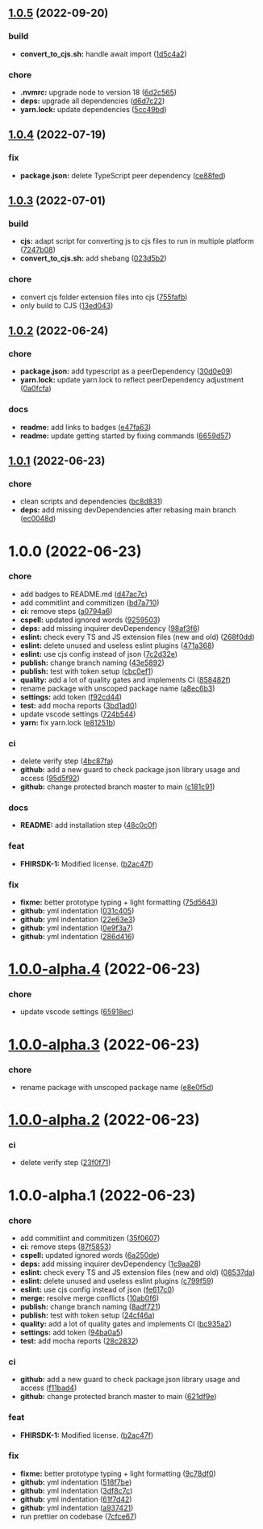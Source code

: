 ## [1.0.5](https://github.com/honestica/typeguard/compare/v1.0.4...v1.0.5) (2022-09-20)


### build

* **convert_to_cjs.sh:** handle await import ([1d5c4a2](https://github.com/honestica/typeguard/commit/1d5c4a2c0d003e41411dadddf0017971adcebb97))


### chore

* **.nvmrc:** upgrade node to version 18 ([6d2c565](https://github.com/honestica/typeguard/commit/6d2c565b3a144b98582a06f44ddf73559fe387d3))
* **deps:** upgrade all dependencies ([d6d7c22](https://github.com/honestica/typeguard/commit/d6d7c226206acdc81c1e5316fb8664b22ebec245))
* **yarn.lock:** update dependencies ([5cc49bd](https://github.com/honestica/typeguard/commit/5cc49bdaaac734f431e72396d79e65cb4d9cccf4))

## [1.0.4](https://github.com/honestica/typeguard/compare/v1.0.3...v1.0.4) (2022-07-19)


### fix

* **package.json:** delete TypeScript peer dependency ([ce88fed](https://github.com/honestica/typeguard/commit/ce88fed8d8d70f3c4487ff1f19341f361e751372))

## [1.0.3](https://github.com/honestica/typeguard/compare/v1.0.2...v1.0.3) (2022-07-01)


### build

* **cjs:** adapt script for converting js to cjs files to run in multiple platform ([7247b08](https://github.com/honestica/typeguard/commit/7247b08a55ffb4db0a2a697c3dd2b3249156c9c0))
* **convert_to_cjs.sh:** add shebang ([023d5b2](https://github.com/honestica/typeguard/commit/023d5b2e9d17452386cf955f7eafc91f654890cb))


### chore

* convert cjs folder extension files into cjs ([755fafb](https://github.com/honestica/typeguard/commit/755fafbae1970b97eec878e1cc734048d67e7076))
* only build to CJS ([13ed043](https://github.com/honestica/typeguard/commit/13ed04374a1ed0c92de687a07b7b9109aacee27e))

## [1.0.2](https://github.com/honestica/typeguard/compare/v1.0.1...v1.0.2) (2022-06-24)


### chore

* **package.json:** add typescript as a peerDependency ([30d0e09](https://github.com/honestica/typeguard/commit/30d0e0971bd6532ace3570c1172255152d87e558))
* **yarn.lock:** update yarn.lock to reflect peerDependency adjustment ([0a0fcfa](https://github.com/honestica/typeguard/commit/0a0fcfa24fe7f06a7cf09c2dea5e5cbd5b4f18bb))


### docs

* **readme:** add links to badges ([e47fa63](https://github.com/honestica/typeguard/commit/e47fa6360e791a0a609baa4e3cfba0cee1fdaff2))
* **readme:** update getting started by fixing commands ([6659d57](https://github.com/honestica/typeguard/commit/6659d572a98bc86fabdfe7940a1b95fb7825da8c))

## [1.0.1](https://github.com/honestica/typeguard/compare/v1.0.0...v1.0.1) (2022-06-23)


### chore

* clean scripts and dependencies ([bc8d831](https://github.com/honestica/typeguard/commit/bc8d831e9f33821d07238621b69c91fd73cd7072))
* **deps:** add missing devDependencies after rebasing main branch ([ec0048d](https://github.com/honestica/typeguard/commit/ec0048d7464963dc754db65a1b3fe381ee75cb4b))

# 1.0.0 (2022-06-23)


### chore

* add badges to README.md ([d47ac7c](https://github.com/honestica/typeguard/commit/d47ac7c513ea94ccb64d9cdc6b095f02295008ca))
* add commitlint and commitizen ([bd7a710](https://github.com/honestica/typeguard/commit/bd7a710a74937950ff9c8362a5722bdfc136bdc1))
* **ci:** remove steps ([a0794a6](https://github.com/honestica/typeguard/commit/a0794a6dc3c2363eb16a6d5647224ab4c1f091b5))
* **cspell:** updated ignored words ([9259503](https://github.com/honestica/typeguard/commit/9259503748df31090a78d091231b5ab2716c50fc))
* **deps:** add missing inquirer devDependency ([98af3f6](https://github.com/honestica/typeguard/commit/98af3f6216c9c70ac759c6a64548f61981a971ee))
* **eslint:** check every TS and JS extension files (new and old) ([268f0dd](https://github.com/honestica/typeguard/commit/268f0ddc1bcda4ac44a9aa11d7122749c78479dd))
* **eslint:** delete unused and useless eslint plugins ([471a368](https://github.com/honestica/typeguard/commit/471a36886b29eeee2987ff2e031141e9071ea02e))
* **eslint:** use cjs config instead of json ([7c2d32e](https://github.com/honestica/typeguard/commit/7c2d32e615f3ce49ecf26491f270ffb4646340e8))
* **publish:** change branch naming ([43e5892](https://github.com/honestica/typeguard/commit/43e589232aaf803a54b2b1f914c099f4ff4690ac))
* **publish:** test with token setup ([cbc0ef1](https://github.com/honestica/typeguard/commit/cbc0ef18a0012cce22ef027b7df9cb961c88978d))
* **quality:** add a lot of quality gates and implements CI ([858482f](https://github.com/honestica/typeguard/commit/858482f0f84d8f5dd528386de53579999ae14c58))
* rename package with unscoped package name ([a8ec6b3](https://github.com/honestica/typeguard/commit/a8ec6b3af30de32f462bec19c8409a33b253a307))
* **settings:** add token ([f92cd44](https://github.com/honestica/typeguard/commit/f92cd4450bcfeb7d8597b06c0b4864678c748cdb))
* **test:** add mocha reports ([3bd1ad0](https://github.com/honestica/typeguard/commit/3bd1ad0458d70356da9c216063069288a3d7969d))
* update vscode settings ([724b544](https://github.com/honestica/typeguard/commit/724b54438c6aa80f53e9deda6beb77b0517d90a0))
* **yarn:** fix yarn.lock ([e81251b](https://github.com/honestica/typeguard/commit/e81251b8502b7fb8b7d6d132fd595ea01f95c048))


### ci

* delete verify step ([4bc87fa](https://github.com/honestica/typeguard/commit/4bc87fae05396e79e3eda1730ec02f20770d2940))
* **github:** add a new guard to check package.json library usage and access ([95d5f92](https://github.com/honestica/typeguard/commit/95d5f92a0777ad86b17214b768465e0c2c935165))
* **github:** change protected branch master to main ([c181c91](https://github.com/honestica/typeguard/commit/c181c91d3baa4f9bad4be2f1f48ba658b54489be))


### docs

* **README:** add installation step ([48c0c0f](https://github.com/honestica/typeguard/commit/48c0c0f72bcd7e88ec48765dd6abdcac09669c22))


### feat

* **FHIRSDK-1:** Modified license. ([b2ac47f](https://github.com/honestica/typeguard/commit/b2ac47fcc286626b7ab9a0df1075546667410fca))


### fix

* **fixme:** better prototype typing + light formatting ([75d5643](https://github.com/honestica/typeguard/commit/75d5643f6812b74e5e7da468e9856eadabff54fa))
* **github:** yml indentation ([031c405](https://github.com/honestica/typeguard/commit/031c4054de53998a74339aa6b63c2124442de1fa))
* **github:** yml indentation ([22e63e3](https://github.com/honestica/typeguard/commit/22e63e368c77b2ae735ee01d736958093a85ab46))
* **github:** yml indentation ([0e9f3a7](https://github.com/honestica/typeguard/commit/0e9f3a7ba1e8f84bdf4b3300f5416f9b3b9a2571))
* **github:** yml indentation ([286d416](https://github.com/honestica/typeguard/commit/286d41627f10fac9f6aac0b1f52d6dffa2c070b8))

# [1.0.0-alpha.4](https://github.com/honestica/typeguard/compare/v1.0.0-alpha.3...v1.0.0-alpha.4) (2022-06-23)


### chore

* update vscode settings ([65918ec](https://github.com/honestica/typeguard/commit/65918ec51765d6d5ef83b72bd5fdbd572cbbe4d0))

# [1.0.0-alpha.3](https://github.com/honestica/typeguard/compare/v1.0.0-alpha.2...v1.0.0-alpha.3) (2022-06-23)


### chore

* rename package with unscoped package name ([e8e0f5d](https://github.com/honestica/typeguard/commit/e8e0f5d59eb5ba78cd0145f77d8743030711b144))

# [1.0.0-alpha.2](https://github.com/honestica/typeguard/compare/v1.0.0-alpha.1...v1.0.0-alpha.2) (2022-06-23)


### ci

* delete verify step ([23f0f71](https://github.com/honestica/typeguard/commit/23f0f7141b4622439395af3a2b3ac734714412cc))

# 1.0.0-alpha.1 (2022-06-23)


### chore

* add commitlint and commitizen ([35f0607](https://github.com/honestica/typeguard/commit/35f06072fc4e002d8c1fea7b5f941933a8d9c39d))
* **ci:** remove steps ([87f5853](https://github.com/honestica/typeguard/commit/87f5853df0de54a761179e1d76c3ce5ede9d0aaa))
* **cspell:** updated ignored words ([6a250de](https://github.com/honestica/typeguard/commit/6a250de022a4adb88feab24ad8f5802d2cc78ecd))
* **deps:** add missing inquirer devDependency ([1c9aa28](https://github.com/honestica/typeguard/commit/1c9aa2877e3fa18ff1d1795198163b6bb00a2a59))
* **eslint:** check every TS and JS extension files (new and old) ([08537da](https://github.com/honestica/typeguard/commit/08537dacec2cf4279b43d27f35bdce9fb8743a67))
* **eslint:** delete unused and useless eslint plugins ([c799f59](https://github.com/honestica/typeguard/commit/c799f594017e4794890a3381c70669bdf84c73bd))
* **eslint:** use cjs config instead of json ([fe617c0](https://github.com/honestica/typeguard/commit/fe617c089970d325f36cf447b9c8944a164b0417))
* **merge:** resolve merge conflicts ([10ab0f6](https://github.com/honestica/typeguard/commit/10ab0f6edff147482564b642efce0d4ffa1dcc59))
* **publish:** change branch naming ([8adf721](https://github.com/honestica/typeguard/commit/8adf721d0b0f99ff6abbb37d596d9a907a9c02b7))
* **publish:** test with token setup ([24cf46a](https://github.com/honestica/typeguard/commit/24cf46aec5da36c31779676b4449cb45633dcfdf))
* **quality:** add a lot of quality gates and implements CI ([bc935a2](https://github.com/honestica/typeguard/commit/bc935a20ef513a61d8eefb8a7e5433c1fd93d5d6))
* **settings:** add token ([94ba0a5](https://github.com/honestica/typeguard/commit/94ba0a58b3c90fa76644bb713ffa4bf27d77cc2f))
* **test:** add mocha reports ([28c2832](https://github.com/honestica/typeguard/commit/28c283281859a9548cbcf5f49ff7a9a6b83c512c))


### ci

* **github:** add a new guard to check package.json library usage and access ([f11bad4](https://github.com/honestica/typeguard/commit/f11bad41cb3b52468e8c7c9011ed15c790788769))
* **github:** change protected branch master to main ([621df9e](https://github.com/honestica/typeguard/commit/621df9efbe573e8ea853e049b6e13e1c7decc2e3))


### feat

* **FHIRSDK-1:** Modified license. ([b2ac47f](https://github.com/honestica/typeguard/commit/b2ac47fcc286626b7ab9a0df1075546667410fca))


### fix

* **fixme:** better prototype typing + light formatting ([9c78df0](https://github.com/honestica/typeguard/commit/9c78df0de7edfafe1ce8b37c3703d0bfc6c84a60))
* **github:** yml indentation ([518f7be](https://github.com/honestica/typeguard/commit/518f7be9218d1665f13dca382c0110c04dee2703))
* **github:** yml indentation ([3df8c7c](https://github.com/honestica/typeguard/commit/3df8c7cd1655e2948a9a35469762683f6585d29f))
* **github:** yml indentation ([61f7d42](https://github.com/honestica/typeguard/commit/61f7d42469f7290da86e5322b8848a076a8f700f))
* **github:** yml indentation ([a937421](https://github.com/honestica/typeguard/commit/a93742123ed4ed834a1a576d434fcb0939e2032f))
* run prettier on codebase ([7cfce67](https://github.com/honestica/typeguard/commit/7cfce67d359bda694794c258b72e52685f3ca844))
